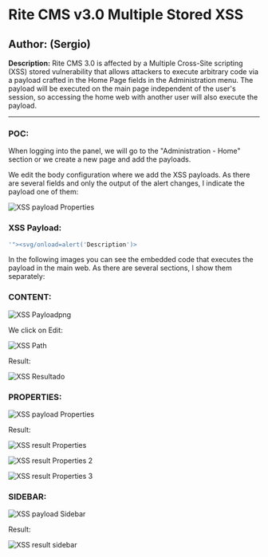# Rite CMS v3.0 Multiple Stored XSS 

## Author: (Sergio)

**Description:** Rite CMS 3.0 is affected by a Multiple Cross-Site scripting (XSS) stored vulnerability that allows attackers to execute arbitrary code via a payload crafted in the Home Page fields in the Administration menu. The payload will be executed on the main page independent of the user's session, so accessing the home web with another user will also execute the payload.

---

### POC:


When logging into the panel, we will go to the "Administration - Home" section or we create a new page and add the payloads.

We edit the body configuration where we add the XSS payloads. As there are several fields and only the output of the alert changes, I indicate the payload one of them:

![XSS payload Properties](https://github.com/sromanhu/-RiteCMS-Stored-XSS---Home/assets/87250597/38d92abd-034a-4317-bb6a-705ac5bd735e)



### XSS Payload:

```js
'"><svg/onload=alert('Description')>
```


In the following images you can see the embedded code that executes the payload in the main web. As there are several sections, I show them separately:


### CONTENT:

![XSS Payloadpng](https://github.com/sromanhu/-RiteCMS-Stored-XSS---Home/assets/87250597/dfe799d5-7548-474d-a275-df63c33ed7c6)


We click on Edit:

![XSS Path](https://github.com/sromanhu/-RiteCMS-Stored-XSS---Home/assets/87250597/c1834c33-d6f9-43ac-be41-19c4bdbc686f)

Result:

![XSS Resultado](https://github.com/sromanhu/-RiteCMS-Stored-XSS---Home/assets/87250597/f035199d-ccd1-49ca-a0ba-084f5fa96758)


### PROPERTIES:

![XSS payload Properties](https://github.com/sromanhu/-RiteCMS-Stored-XSS---Home/assets/87250597/840ecd22-0b16-4dd7-84ba-1698325d9f29)


Result:

![XSS result Properties](https://github.com/sromanhu/-RiteCMS-Stored-XSS---Home/assets/87250597/6f8da1e9-fa53-45df-b54b-83ea2fe5d199)

![XSS result Properties 2](https://github.com/sromanhu/-RiteCMS-Stored-XSS---Home/assets/87250597/44d7df14-28cc-4e02-8397-d651160045a6)

![XSS result Properties 3](https://github.com/sromanhu/-RiteCMS-Stored-XSS---Home/assets/87250597/a4e60f0c-aa36-4f03-aeea-bd0731f413f1)


### SIDEBAR:

![XSS payload Sidebar](https://github.com/sromanhu/-RiteCMS-Stored-XSS---Home/assets/87250597/55efffce-5fe0-4453-9716-c642035eef44)

Result:

![XSS result sidebar](https://github.com/sromanhu/-RiteCMS-Stored-XSS---Home/assets/87250597/4473839b-2374-4e71-9d04-fca7c77fec82)



</br>
